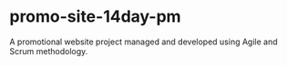 # promo-site-14day-pm
A promotional website project managed and developed using Agile and Scrum methodology.
